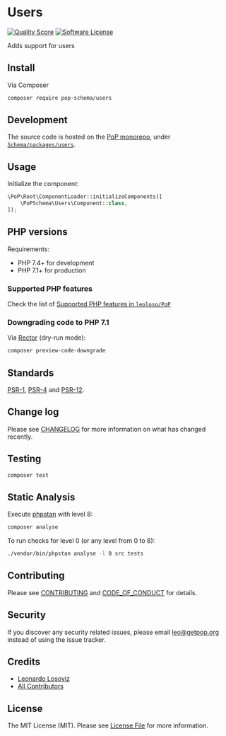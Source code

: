 # Users

<!-- [![Build Status][ico-travis]][link-travis] -->
[![Quality Score][ico-code-quality]][link-code-quality]
[![Software License][ico-license]](LICENSE.md)

<!--
[![Latest Version on Packagist][ico-version]][link-packagist]
[![Coverage Status][ico-scrutinizer]][link-scrutinizer]
[![Total Downloads][ico-downloads]][link-downloads]
-->

Adds support for users

## Install

Via Composer

``` bash
composer require pop-schema/users
```

## Development

The source code is hosted on the [PoP monorepo](https://github.com/leoloso/PoP), under [`Schema/packages/users`](https://github.com/leoloso/PoP/tree/master/layers/Schema/packages/users).

## Usage

Initialize the component:

``` php
\PoP\Root\ComponentLoader::initializeComponents([
    \PoPSchema\Users\Component::class,
]);
```

## PHP versions

Requirements:

- PHP 7.4+ for development
- PHP 7.1+ for production

### Supported PHP features

Check the list of [Supported PHP features in `leoloso/PoP`](https://github.com/leoloso/PoP/#supported-php-features)

### Downgrading code to PHP 7.1

Via [Rector](https://github.com/rectorphp/rector) (dry-run mode):

```bash
composer preview-code-downgrade
```

## Standards

[PSR-1](https://www.php-fig.org/psr/psr-1), [PSR-4](https://www.php-fig.org/psr/psr-4) and [PSR-12](https://www.php-fig.org/psr/psr-12).

## Change log

Please see [CHANGELOG](CHANGELOG.md) for more information on what has changed recently.

## Testing

``` bash
composer test
```

## Static Analysis

Execute [phpstan](https://github.com/phpstan/phpstan) with level 8:

``` bash
composer analyse
```

To run checks for level 0 (or any level from 0 to 8):

``` bash
./vendor/bin/phpstan analyse -l 0 src tests
```

## Contributing

Please see [CONTRIBUTING](CONTRIBUTING.md) and [CODE_OF_CONDUCT](CODE_OF_CONDUCT.md) for details.

## Security

If you discover any security related issues, please email leo@getpop.org instead of using the issue tracker.

## Credits

- [Leonardo Losoviz][link-author]
- [All Contributors][link-contributors]

## License

The MIT License (MIT). Please see [License File](LICENSE.md) for more information.

[ico-version]: https://img.shields.io/packagist/v/pop-schema/users.svg?style=flat-square
[ico-license]: https://img.shields.io/badge/license-MIT-brightgreen.svg?style=flat-square
[ico-travis]: https://img.shields.io/travis/pop-schema/users/master.svg?style=flat-square
[ico-scrutinizer]: https://img.shields.io/scrutinizer/coverage/g/pop-schema/users.svg?style=flat-square
[ico-code-quality]: https://img.shields.io/scrutinizer/g/pop-schema/users.svg?style=flat-square
[ico-downloads]: https://img.shields.io/packagist/dt/pop-schema/users.svg?style=flat-square

[link-packagist]: https://packagist.org/packages/pop-schema/users
[link-travis]: https://travis-ci.org/pop-schema/users
[link-scrutinizer]: https://scrutinizer-ci.com/g/pop-schema/users/code-structure
[link-code-quality]: https://scrutinizer-ci.com/g/pop-schema/users
[link-downloads]: https://packagist.org/packages/pop-schema/users
[link-author]: https://github.com/leoloso
[link-contributors]: ../../../../../../contributors
